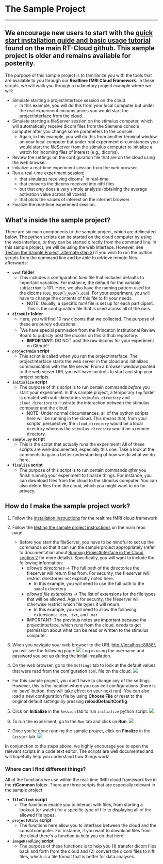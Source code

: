 # The Sample Project
---
We encourage new users to start with the [quick start installation guide and basic usage tutorial](https://github.com/brainiak/rt-cloud?tab=readme-ov-file#tutorial-rtcloud-installation--usage) found on the main RT-Cloud github. This sample project is older and remains available for posterity.
---

The purpose of this sample project is to familiarize you with the tools that are available to you through our **Realtime fMRI Cloud Framework**. In these scripts, we will walk you through a rudimetary project example where we will:

- Simulate starting a projectInterface session on the cloud.
    - In this example, you will do this from your local computer but under the real experiment circumstances you would start the projectInterface from the cloud.
- Simulate starting a fileServer session on the stimulus computer, which will automatically receive dicom files from the Siemens console computer after you change some parameters to the console.
    - Again, in this example, you will do this from another terminal window on your local computer but under real experiment circumstances you would start the fileServer from the stimulus computer to initialize a watch for incoming files of interest (e.g., dicoms). 
- Review the settings on the configuration file that are on the cloud using the web browser.
- Initialize a real-time experiment session from the web browser.
- Run a real-time experiment session:
    - that simulates receiving dicoms<sup>\*</sup> in real-time
    - that converts the dicoms received into nifti files
    - but that *only* does a very simple analysis (obtaining the average activation value across all voxels)
    - that plots the values of interest on the internet browser
- Finalize the real-time experiment session.

## What's inside the sample project?
There are six main components to the sample project, which are delineated below. The python scripts can be started on the cloud computer by using the web interface, or they can be started directly from the command line. In this sample project, we will be using the web interface. However, see [Testing the Sample Project, alternate step 3](https://github.com/paulapbrooks/rt-cloud/tree/sample_dev#testing-the-sample-project)) if you wish to run the python scripts from the command line and be able to retrieve remote files afterwards:
- **`conf` folder**
    - This includes a configuration *toml* file that includes defaults to important variables. For instance, the default for the variable `subjectNum` is 101. Here, we also have the naming pattern used for the dicoms (`001_0000{}_000{}.dcm`). For your experiment, you will have to change the contents of this file to fit your needs.
        - NOTE: Usually, a specific *toml* file is set up for each participant. This is the configuration file that is used across all of the runs. 
- **`dicomDir` folder**
    - Here, you will find 10 raw dicoms that we collected. The purpose of these are purely educational.
    - <sup>\*</sup>We have special permission from the Princeton Institutional Review Board to publicly post the dicoms on this Github repository. 
        - **IMPORTANT:** DO NOT post the raw dicoms for your experiment on Github!!
- **`projectMain` script**
    - This script is called when you run the projectInterface. The projectInterface starts the web server in the cloud and initializes communication with the file server. From a browser window pointed to the web server URL you will have controls to start and stop your project scripts.
- **`initialize` script**
    - The purpose of this script is to run certain commands *before* you start your experiment. In this sample project, a temporary `tmp` folder is created with sub-directories `stimulus_directory` and `cloud_directory` to illustrate the interaction between the stimulus computer and the cloud. 
        - NOTE: Under normal circumstances, all of the python scripts here will be running in the cloud. This means that, from your scripts' perspective, the `cloud_directory` would be a local directory whereas the `stimulus_directory` would be a remote directory.  
- **`sample.py` script**
    - This is the script that actually runs the experiment! All of these scripts are well-documented, especially this one. Take a look at the comments to gain a better understanding of how we do what we do here.
- **`finalize` script**
    - The purpose of this script is to run certain commands *after* you finish running your experiment to finalize things. For instance, you can download files from the cloud to the stimulus computer. You can also delete files from the cloud, which you might want to do for privacy.

## How do I make the sample project work?
1. Follow the [installation instructions](https://github.com/brainiak/rt-cloud#installation) for the realtime fMRI cloud framework

2. Follow the [testing the sample project instructions](https://github.com/brainiak/rt-cloud#testing-the-sample-project) on the main repo page.
    
    - Before you start the fileServer, you have to be mindful to set up the commands so that it can run the sample project appropriately (refer to documentation about [Running ProjectInterface in the Cloud, section 2](https://github.com/brainiak/rt-cloud/blob/master/docs/how-to-run.md#running-projectinterface-in-the-cloud) for more details). Specifically, you will want to include the following information:
        - *allowed directories* → The full path of the directories the fileserver will return files from. For security, the fileserver will restrict directories not explicitly noted here.
            - In this example, you will need to use the full path to the `sample` directory.
        - *allowed file extensions* → The list of extensions for the file types that will be allowed. Again for security, the fileserver will otherwise restrict which file types it will return.
            - In this example, you will need to allow the following extensions: `.dcm`, `.txt`, and `.mat`
        - IMPORTANT: The previous notes are important because the projectInterface, which runs from the cloud, *needs* to get permission about what can be read or written to the stimulus computer.

3. When you navigate your web browser to the URL [http://localhost:8888/](http://localhost:8888/), you will see the following page:
![](ReadMe_Images/rtCloudWeb_login.png)
Log in using the username and password you set up during the initial installation.

4. On the web browser, go to the `Settings` tab to look at the default values that were read from the configuration `toml` file on the cloud.
![](ReadMe_Images/rtCloudWeb_settings.png)

- For this sample project, you don't have to change any of the settings. However, this is the location where you can edit configurations (there is no 'save' button, they will take effect on your next run). You can also load a new configuration file by using **Choose File** or reset to the original default settings by pressing **reloadDefaultConfig**.

5. Click on **Initialize** in the `Session` tab to run `initialize` python script. 
![](ReadMe_Images/rtCloudWeb_initialize.png)

6. To run the experiment, go to the `Run` tab and click on **Run**.
![](ReadMe_Images/rtCloudWeb_run.png)

7. Once you're done running the sample project, click on **Finalize** in the `Session` tab.
![](ReadMe_Images/rtCloudWeb_finalize.png)

In conjunction to the steps above, we highly encourage you to open the relevant scripts in a code text editor. The scripts are well documented and will hopefully help you understand how things work!

### Where can I find different things?
All of the functions we use within the real-time fMRI cloud framework live in the **rtCommon** folder. There are three scripts that are especially relevant in the sample project:

- **`fileClient` script**
    - The functions enable you to interact with files, from starting a lookout (or watch) for a specific type of file to displaying all of the allowed file types.
- **`projectUtils` script**
    - The functions here allow you to interface between the cloud and the consol computer. For instance, if you want to download files from the cloud there's a function to help you do that here!
- **`imageHandling` script**
    - The purpose of these functions is to help you (1) transfer dicom files back and forth from the cloud and (2) convert the dicom files to nifti files, which is a file format that is better for data analyses.
